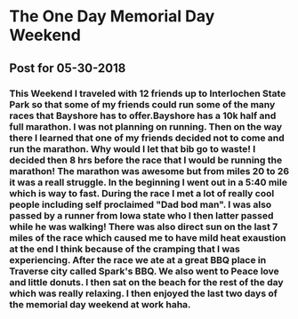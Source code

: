 # The One Day Memorial Day Weekend

## Post for 05-30-2018


### This Weekend I traveled with 12 friends up to Interlochen State Park so that some of my friends could run some of the many races that Bayshore has to offer.Bayshore has a 10k half and full marathon.  I was not planning on running. Then on the way there I learned that one of my friends decided not to come and run the marathon.  Why would I let that bib go to waste!  I decided then 8 hrs before the race that I would be running the marathon! The marathon was awesome but from miles 20 to 26 it was a reall struggle.  In the beginning I went out in a 5:40 mile which is way to fast.  During the race I met a lot of really cool people including self proclaimed "Dad bod man".  I was also passed by a runner from Iowa state who I then latter passed while he was walking!  There was also direct sun on the last 7 miles of the race which caused me to have mild heat exaustion at the end I think because of the cramping that I was experiencing.  After the race we ate at a great BBQ place in Traverse city called Spark's BBQ.  We also went to Peace love and little   donuts.  I then sat on the beach for the rest of the day which was really relaxing.  I then enjoyed the last two days of the memorial day weekend at work haha.
